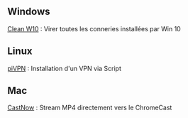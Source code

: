 ## Windows 
 
[Clean W10](https://gist.github.com/alirobe/7f3b34ad89a159e6daa1) : 
Virer toutes les conneries installées par Win 10 
 
## Linux 
 
[piVPN](https://www.pivpn.io/) : Installation d'un VPN via Script 
 
## Mac 
 
[CastNow](https://github.com/xat/castnow) : Stream MP4 directement vers 
le ChromeCast 
